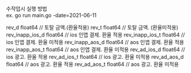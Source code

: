 수작업시 실행 방법  
        ex. go run main.go -date=2021-06-11

rev_d           float64 // 토탈 금액.(환율적용)
rev_t           float64 // 토탈 금액. (환율미적용)
rev_inapp_ios_d float64 // ios 인앱 결제. 환율 적용
rev_inapp_ios_t float64 // ios 인앱 결제. 환율 미적용
rev_inapp_aos_d float64 // aos 인앱 결제. 환율 적용
rev_inapp_aos_t float64 // aos 인앱 결제. 환율 미적용
rev_ad_ios_d    float64 // ios 광고. 환율 적용
rev_ad_ios_t    float64 // ios 광고. 환율 미적용
rev_ad_aos_d    float64 // aos 광고. 환율 적용
rev_ad_aos_t    float64 // aos 광고. 환율 미적용

